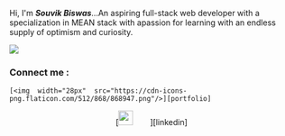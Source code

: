 <!-- ### Hi there 👋

**souvikbiswas2022/souvikbiswas2022** is a ✨ _special_ ✨ repository because its `README.md` (this file) appears on your GitHub profile.

Here are some ideas to get you started:

- 🔭 I’m currently working on ...
- 🌱 I’m currently learning ...Full-Stack Web Development
- 👯 I’m looking to collaborate on ...
- 🤔 I’m looking for help with ...
- 💬 Ask me about ...
- 📫 How to reach me: ...
- 😄 Pronouns: ...
- ⚡ Fun fact: ... -->

 Hi, I'm <em><strong>Souvik Biswas</strong></em>...An aspiring full-stack web developer with a specialization in MEAN stack with apassion for learning with an 
endless supply of optimism and curiosity.


<img src="https://github-readme-stats.vercel.app/api?username=souvikbiswas2022&&show_icons=true&title_color=ffffff&icon_color=bb2acf&text_color=daf7dc&bg_color=151515"/>

### Connect me :

    [<img  width="28px"  src="https://cdn-icons-png.flaticon.com/512/868/868947.png"/>][portfolio]

<div align="center">[<img width="26px" style="margin-right: 30px" target="_blank" src="https://cdn-icons-png.flaticon.com/512/3536/3536505.png"/>][linkedin]</div>




[portfolio]:https://souvikbiswas2022.github.io/
[linkedin]:https://www.linkedin.com/in/souvik-biswas-74328a178/
